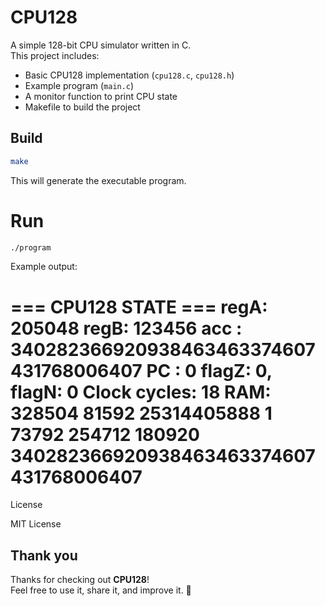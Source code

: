 # CPU128

A simple 128-bit CPU simulator written in C.  
This project includes:

- Basic CPU128 implementation (`cpu128.c`, `cpu128.h`)
- Example program (`main.c`)
- A monitor function to print CPU state
- Makefile to build the project

## Build

```bash
make
```

This will generate the executable program.

# Run

```bash
./program
```

Example output:

=== CPU128 STATE ===
regA: 205048
regB: 123456
acc : 340282366920938463463374607431768006407
PC  : 0
flagZ: 0, flagN: 0
Clock cycles: 18
RAM: 328504 81592 25314405888 1 73792 254712 180920 340282366920938463463374607431768006407
==================

License

MIT License

## Thank you

Thanks for checking out **CPU128**!  
Feel free to use it, share it, and improve it. 🚀
